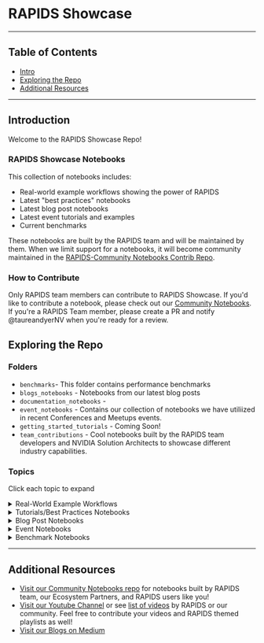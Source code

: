 # RAPIDS Showcase
---
## Table of Contents
* [Intro](#intro)
* [Exploring the Repo](#exploring)
* [Additional Resources](#more)
  
---

## Introduction <a name="intro"></a>

Welcome to the RAPIDS Showcase Repo!

### RAPIDS Showcase Notebooks
This collection of notebooks includes:
- Real-world example workflows showing the power of RAPIDS
- Latest "best practices" notebooks
- Latest blog post notebooks
- Latest event tutorials and examples
- Current benchmarks

These notebooks are built by the RAPIDS team and will be maintained by them.  When we limit support for a notebooks, it will become community maintained in the [RAPIDS-Community Notebooks Contrib Repo](https://github.com/rapidsai-community/notebooks-contrib). 


### How to Contribute <a name="contributing"></a>

Only RAPIDS team members can contribute to RAPIDS Showcase.  If you'd like to contribute a notebook, please check out our [Community Notebooks](https://github.com/rapidsai-community/notebooks-contrib).  If you're a RAPIDS Team member, please create a PR and notify @taureandyerNV when you're ready for a review.

## Exploring the Repo <a name="exploring"></a>
### Folders

- `benchmarks`- This folder contains performance benchmarks 
- `blogs_notebooks` - Notebooks from our latest blog posts
- `documentation_notebooks` - 
- `event_notebooks` - Contains our collection of notebooks we have utiliized in recent Conferences and Meetups events.   
- `getting_started_tutorials` - Coming Soon!
- `team_contributions` - Cool notebooks built by the RAPIDS team developers and NVIDIA Solution Architects to showcase different industry capabilities.

### Topics
Click each topic to expand
<details>
  <summary>Real-World Example Workflows</summary>
</details>

<details>
  <summary>Tutorials/Best Practices Notebooks</summary>

  * Data Visualizations and Spatial Analytics
    * [cuxfilter-tutorial](team_contributions/cuxfilter-tutorial/cuxfilter_tutorial.ipynb)
    * [Spatial-Analytics-Viz @ c1c848f](https://github.com/exactlyallan/Spatial-Analytics-Viz/tree/c1c848f2562e69153c02cd329ad28c9b0f49eabd)
</details>

<details>
  <summary>Blog Post Notebooks</summary>
</details>

<details>
  <summary>Event Notebooks</summary>

  * [GTC Spring 2021](event_notebooks/GTC_2021/credit_scorecard) 
    * [WOESC Demo Vehicle Data](event_notebooks/GTC_2021/credit_scorecard/cpu/woesc_demo_vehicle_data.ipynb) 
    * [XGBSC Demo Vehicle Data](event_notebooks/GTC_2021/credit_scorecard/cpu/xgbsc_demo_vehicle_data.ipynb)
  * [JupyterCon 2020](event_notebooks/JupyterCon_2020_RAPIDSViz)  
    * [00 Index and Introduction](event_notebooks/JupyterCon_2020_RAPIDSViz/00%20Index%20and%20Introduction.ipynb) 
    * [01 Data Inspection and Validation](event_notebooks/JupyterCon_2020_RAPIDSViz/01%20Data%20Inspection%20and%20Validation.ipynb)
    * [02 Exploratory Data Visualization](event_notebooks/JupyterCon_2020_RAPIDSViz/02%20Exploratory%20Data%20Visualization.ipynb)
    * [03 Data Analysis with Visual Analytics](event_notebooks/JupyterCon_2020_RAPIDSViz/03%20Data%20Analysis%20with%20Visual%20Analytics.ipynb) 
    * [04 Explanatory Data Visualization.ipynb](event_notebooks/JupyterCon_2020_RAPIDSViz/04%20Explanatory%20Data%20Visualization.ipynb)
  * [KDD 2020](event_notebooks/KDD_2020) 
    * [Seattle Parking Notebooks](event_notebooks/KDD_2020/notebooks/parking/)
      * [1) RAPIDS Seattle Parking](event_notebooks/KDD_2020/notebooks/parking/codes/1_rapids_seattleParking.ipynb) 
      * [2) RAPIDS Seattle Parking Graph](event_notebooks/KDD_2020/notebooks/parking/codes/2_rapids_seattleParking_graph.ipynb)
      * [3) RAPIDS Seattle Parking Nodes](event_notebooks/KDD_2020/notebooks/parking/codes/3_rapids_seattleParking_parkingNodes.ipynb)
    * [Rossmann Store Sales Example](event_notebooks/KDD_2020/notebooks/nvtabular/rossmann-store-sales-example.ipynb) 
    * [cyBERT Training Inference](event_notebooks/KDD_2020/notebooks/cybert/cyBERT_training_inference.ipynb)
    * [NYCTaxi Notebooks](event_notebooks/KDD_2020/notebooks/Taxi)
      * [NYCTaxi](event_notebooks/KDD_2020/notebooks/Taxi/NYCTax.ipynb)
    * [Single-Cell RNA-seq Analytics](event_notebooks/KDD_2020/notebooks/Lungs)
      * [RAPIDS & Scanpy Single-Cell RNA-seq Workflow](event_notebooks/KDD_2020/notebooks/Lungs/hlca_lung_gpu_analysis.ipynb)
  * [TMLS 2020](event_notebooks/TMLS_2020/notebooks/Taxi)
    * [Overview-Taxi](event_notebooks/TMLS_2020/notebooks/Taxi/Overview-Taxi.ipynb)

</details>

<details>
  <summary>Benchmark Notebooks</summary>

  * [Mortgage E2E](benchmarks/mortgage/mortgage_e2e.ipynb)

</details>

---

## Additional Resources <a name="more"></a>
- [Visit our Community Notebooks repo](https://github.com/rapidsai-community/notebooks-contrib) for notebooks built by RAPIDS team, our Ecosystem Partners, and RAPIDS users like you!
- [Visit our Youtube Channel](https://www.youtube.com/channel/UCsoi4wfweA3I5FsPgyQnnqw/featured?view_as=subscriber) or see [list of videos](multimedia_links.md) by RAPIDS or our community.  Feel free to contribute your videos and RAPIDS themed playlists as well!
- [Visit our Blogs on Medium](https://medium.com/rapids-ai/) 
